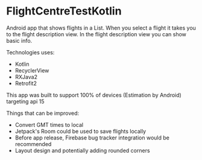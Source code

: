 # FlightCentreTestKotlin
Android app that shows flights in a List. When you select a flight it takes you to the flight description view. In the flight description view you can show basic info.

Technologies uses:
- Kotlin
- RecyclerView
- RXJava2
- Retrofit2

This app was built to support 100% of devices (Estimation by Android) targeting api 15



Things that can be improved:
- Convert GMT times to local
- Jetpack's Room could be used to save flights locally
- Before app release, Firebase bug tracker integration would be recommended
- Layout design and potentially adding rounded corners

